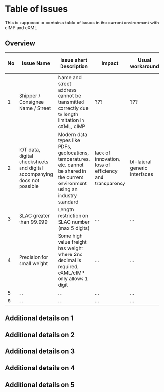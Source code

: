 # Table of Issues
This is supposed to contain a table of issues in the current environment with cIMP and cXML

## Overview

|No   	|Issue Name   	|Issue short Description   	|Impact|Usual workaround   	   	|Solution in ONE Record |
|---	|---	|---	|---	|---	|--- |
|1   	|Shipper / Consignee Name / Street  	|Name and street address cannot be transmitted correctly due to length limitation in cXML, cIMP   	|???   	|???   	|Data model is fully capable |
|2   	|IOT data, digital checksheets and digital accompanying docs not possible   	|Modern data types like PDFs, geolocations, temperatures, etc. cannot be shared in the current environment using an industry standard	| lack of innovation, loss of efficiency and transparency |bi-lateral generic interfaces   	|works by design |
|3   	|SLAC greater than 99.999   	|Length restriction on SLAC number (max 5 digits)	|...   	|...   	|Data model is fully capable |
|4   	|Precision for small weight  	|Some high value freight has weight where 2nd decimal is required, cXML/cIMP only allows 1 digit	|...   	|...   	|Data model is fully capable |
|5   	|...   	|...	|...   	|...   	|... |
|6   	|...   	|...	|...   	|...   	|... |

## Additional details on 1
## Additional details on 2
## Additional details on 3
## Additional details on 4
## Additional details on 5
